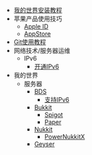 - [我的世界安装教程](minecraft_installation/README)
- 苹果产品使用技巧
    - [Apple ID](apple_products_tips/AppleID/README)
    - [AppStore](apple_products_tips/AppStore/README)
- [Git使用教程](git/README)
- 网络技术/服务器运维
    - IPv6
        - [开通IPv6](network/ipv6/start.md)
- 我的世界
    - 服务器
        - [BDS](BDS/README.md)
            - [支持IPv6](BDS/supportipv6.md)
        - [Bukkit](bukkit/README.md)
            - [Spigot](bukkit/spigot/README.md)
            - [Paper](bukkit/paper/README.md)
        - [Nukkit](nk/README.md)
            - [PowerNukkitX](nk/pnx/README.md)
        - [Geyser](geyser/README.md)

